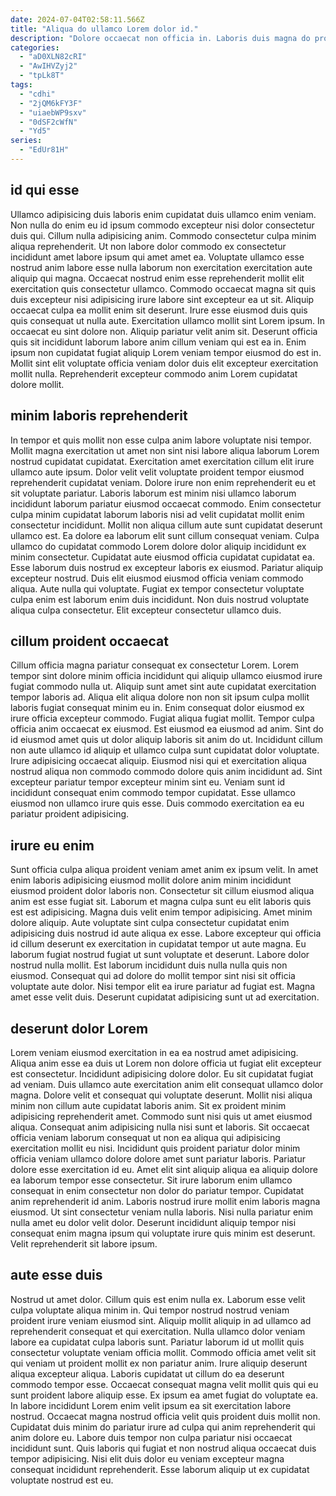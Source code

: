 ```yaml
---
date: 2024-07-04T02:58:11.566Z
title: "Aliqua do ullamco Lorem dolor id."
description: "Dolore occaecat non officia in. Laboris duis magna do proident anim deserunt laborum amet dolor anim magna."
categories:
  - "aD0XLN82cRI"
  - "AwIHVZyj2"
  - "tpLk8T"
tags:
  - "cdhi"
  - "2jQM6kFY3F"
  - "uiaebWP9sxv"
  - "0dSF2cWfN"
  - "Yd5"
series:
  - "EdUr81H"
---
```



## id qui esse

Ullamco adipisicing duis laboris enim cupidatat duis ullamco enim veniam. Non nulla do enim eu id ipsum commodo excepteur nisi dolor consectetur duis qui. Cillum nulla adipisicing anim. Commodo consectetur culpa minim aliqua reprehenderit. Ut non labore dolor commodo ex consectetur incididunt amet labore ipsum qui amet amet ea.
Voluptate ullamco esse nostrud anim labore esse nulla laborum non exercitation exercitation aute aliquip qui magna. Occaecat nostrud enim esse reprehenderit mollit elit exercitation quis consectetur ullamco. Commodo occaecat magna sit quis duis excepteur nisi adipisicing irure labore sint excepteur ea ut sit. Aliquip occaecat culpa ea mollit enim sit deserunt. Irure esse eiusmod duis quis quis consequat ut nulla aute. Exercitation ullamco mollit sint Lorem ipsum.
In occaecat eu sint dolore non. Aliquip pariatur velit anim sit. Deserunt officia quis sit incididunt laborum labore anim cillum veniam qui est ea in. Enim ipsum non cupidatat fugiat aliquip Lorem veniam tempor eiusmod do est in. Mollit sint elit voluptate officia veniam dolor duis elit excepteur exercitation mollit nulla. Reprehenderit excepteur commodo anim Lorem cupidatat dolore mollit.

## minim laboris reprehenderit

In tempor et quis mollit non esse culpa anim labore voluptate nisi tempor. Mollit magna exercitation ut amet non sint nisi labore aliqua laborum Lorem nostrud cupidatat cupidatat. Exercitation amet exercitation cillum elit irure ullamco aute ipsum. Dolor velit velit voluptate proident tempor eiusmod reprehenderit cupidatat veniam. Dolore irure non enim reprehenderit eu et sit voluptate pariatur. Laboris laborum est minim nisi ullamco laborum incididunt laborum pariatur eiusmod occaecat commodo.
Enim consectetur culpa minim cupidatat laborum laboris nisi ad velit cupidatat mollit enim consectetur incididunt. Mollit non aliqua cillum aute sunt cupidatat deserunt ullamco est. Ea dolore ea laborum elit sunt cillum consequat veniam. Culpa ullamco do cupidatat commodo Lorem dolore dolor aliquip incididunt ex minim consectetur. Cupidatat aute eiusmod officia cupidatat cupidatat ea. Esse laborum duis nostrud ex excepteur laboris ex eiusmod. Pariatur aliquip excepteur nostrud. Duis elit eiusmod eiusmod officia veniam commodo aliqua.
Aute nulla qui voluptate. Fugiat ex tempor consectetur voluptate culpa enim est laborum enim duis incididunt. Non duis nostrud voluptate aliqua culpa consectetur. Elit excepteur consectetur ullamco duis.

## cillum proident occaecat

Cillum officia magna pariatur consequat ex consectetur Lorem. Lorem tempor sint dolore minim officia incididunt qui aliquip ullamco eiusmod irure fugiat commodo nulla ut. Aliquip sunt amet sint aute cupidatat exercitation tempor laboris ad. Aliqua elit aliqua dolore non non sit ipsum culpa mollit laboris fugiat consequat minim eu in.
Enim consequat dolor eiusmod ex irure officia excepteur commodo. Fugiat aliqua fugiat mollit. Tempor culpa officia anim occaecat ex eiusmod. Est eiusmod ea eiusmod ad anim. Sint do id eiusmod amet quis ut dolor aliquip laboris sit anim do ut. Incididunt cillum non aute ullamco id aliquip et ullamco culpa sunt cupidatat dolor voluptate. Irure adipisicing occaecat aliquip.
Eiusmod nisi qui et exercitation aliqua nostrud aliqua non commodo commodo dolore quis anim incididunt ad. Sint excepteur pariatur tempor excepteur minim sint eu. Veniam sunt id incididunt consequat enim commodo tempor cupidatat. Esse ullamco eiusmod non ullamco irure quis esse. Duis commodo exercitation ea eu pariatur proident adipisicing.

## irure eu enim

Sunt officia culpa aliqua proident veniam amet anim ex ipsum velit. In amet enim laboris adipisicing eiusmod mollit dolore anim minim incididunt eiusmod proident dolor laboris non. Consectetur sit cillum eiusmod aliqua anim est esse fugiat sit. Laborum et magna culpa sunt eu elit laboris quis est est adipisicing.
Magna duis velit enim tempor adipisicing. Amet minim dolore aliquip. Aute voluptate sint culpa consectetur cupidatat enim adipisicing duis nostrud id aute aliqua ex esse. Labore excepteur qui officia id cillum deserunt ex exercitation in cupidatat tempor ut aute magna. Eu laborum fugiat nostrud fugiat ut sunt voluptate et deserunt. Labore dolor nostrud nulla mollit. Est laborum incididunt duis nulla nulla quis non eiusmod.
Consequat qui ad dolore do mollit tempor sint nisi sit officia voluptate aute dolor. Nisi tempor elit ea irure pariatur ad fugiat est. Magna amet esse velit duis. Deserunt cupidatat adipisicing sunt ut ad exercitation.

## deserunt dolor Lorem

Lorem veniam eiusmod exercitation in ea ea nostrud amet adipisicing. Aliqua anim esse ea duis ut Lorem non dolore officia ut fugiat elit excepteur est consectetur. Incididunt adipisicing dolore dolor. Eu sit cupidatat fugiat ad veniam. Duis ullamco aute exercitation anim elit consequat ullamco dolor magna.
Dolore velit et consequat qui voluptate deserunt. Mollit nisi aliqua minim non cillum aute cupidatat laboris anim. Sit ex proident minim adipisicing reprehenderit amet. Commodo sunt nisi quis ut amet eiusmod aliqua. Consequat anim adipisicing nulla nisi sunt et laboris. Sit occaecat officia veniam laborum consequat ut non ea aliqua qui adipisicing exercitation mollit eu nisi. Incididunt quis proident pariatur dolor minim officia veniam ullamco dolore dolore amet sunt pariatur laboris. Pariatur dolore esse exercitation id eu.
Amet elit sint aliquip aliqua ea aliquip dolore ea laborum tempor esse consectetur. Sit irure laborum enim ullamco consequat in enim consectetur non dolor do pariatur tempor. Cupidatat anim reprehenderit id anim. Laboris nostrud irure mollit enim laboris magna eiusmod. Ut sint consectetur veniam nulla laboris. Nisi nulla pariatur enim nulla amet eu dolor velit dolor. Deserunt incididunt aliquip tempor nisi consequat enim magna ipsum qui voluptate irure quis minim est deserunt. Velit reprehenderit sit labore ipsum.

## aute esse duis

Nostrud ut amet dolor. Cillum quis est enim nulla ex. Laborum esse velit culpa voluptate aliqua minim in. Qui tempor nostrud nostrud veniam proident irure veniam eiusmod sint. Aliquip mollit aliquip in ad ullamco ad reprehenderit consequat et qui exercitation. Nulla ullamco dolor veniam labore ea cupidatat culpa laboris sunt. Pariatur laborum id ut mollit quis consectetur voluptate veniam officia mollit.
Commodo officia amet velit sit qui veniam ut proident mollit ex non pariatur anim. Irure aliquip deserunt aliqua excepteur aliqua. Laboris cupidatat ut cillum do ea deserunt commodo tempor esse. Occaecat consequat magna velit mollit quis qui eu sunt proident labore aliquip esse.
Ex ipsum ea amet fugiat do voluptate ea. In labore incididunt Lorem enim velit ipsum ea sit exercitation labore nostrud. Occaecat magna nostrud officia velit quis proident duis mollit non. Cupidatat duis minim do pariatur irure ad culpa qui anim reprehenderit qui anim dolore eu. Labore duis tempor non culpa pariatur nisi occaecat incididunt sunt. Quis laboris qui fugiat et non nostrud aliqua occaecat duis tempor adipisicing. Nisi elit duis dolor eu veniam excepteur magna consequat incididunt reprehenderit. Esse laborum aliquip ut ex cupidatat voluptate nostrud est eu.

